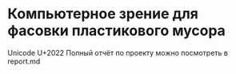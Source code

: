 <h1 align="left">Компьютерное зрение для фасовки пластикового мусора</a></h1>

Unicode U+2022 Полный отчёт по проекту можно посмотреть в report.md
